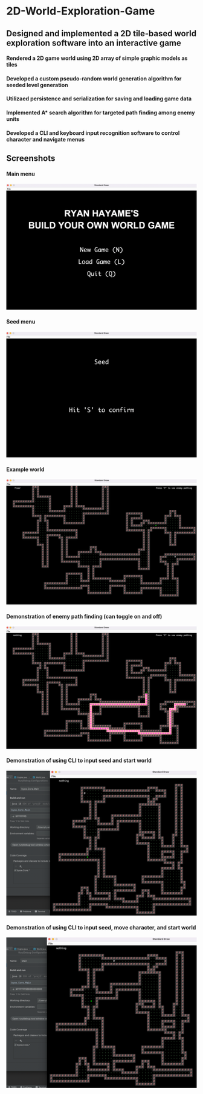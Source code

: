 # 2D-World-Exploration-Game
## Designed and implemented a 2D tile-based world exploration software into an interactive game
#### Rendered a 2D game world using 2D array of simple graphic models as tiles
#### Developed a custom pseudo-random world generation algorithm for seeded level generation
#### Utilizaed persistence and serialization for saving and loading game data
#### Implemented A* search algorithm for targeted path finding among enemy units
#### Developed a CLI and keyboard input recognition software to control character and navigate menus

## Screenshots
#### Main menu
![](/screenshots/main-menu.png)
#### Seed menu
![](/screenshots/seed-menu.png)
#### Example world
![](/screenshots/world.png)
#### Demonstration of enemy path finding (can toggle on and off)
![](/screenshots/pathfinding.png)
#### Demonstration of using CLI to input seed and start world
![](/screenshots/CLI-world.png)
#### Demonstration of using CLI to input seed, move character, and start world
![](/screenshots/CLI-movement.png)


